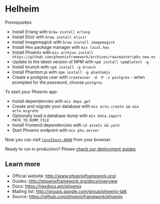 # Helheim

Prerequisites:

  * Install Erlang with `brew install erlang`
  * Install Elixir with `brew install elixir`
  * Install Imagemagick with `brew install imagemagick`
  * Install Hex package manager with `mix local.hex`
  * Install Phoenix with `mix archive.install https://github.com/phoenixframework/archives/raw/master/phx_new.ez`
  * Update to the latest version of NPM with `npm install npm@latest -g`
  * Install brunch with `npm install -g brunch`
  * Install Phantom.js with `npm install -g phantomjs`
  * Create a postgres user with `createuser -d -P -s postgres` - when prompted for the password, choose `postgres`

To start your Phoenix app:

  * Install dependencies with `mix deps.get`
  * Create and migrate your database with `mix ecto.create && mix ecto.migrate`
  * Optionally load a database dump with `mix data.import PATH_TO_DUMP_FILE`
  * Install frontend dependencies with `cd assets && yarn`
  * Start Phoenix endpoint with `mix phx.server`

Now you can visit [`localhost:4000`](http://localhost:4000) from your browser.

Ready to run in production? Please [check our deployment guides](http://www.phoenixframework.org/docs/deployment).

## Learn more

  * Official website: http://www.phoenixframework.org/
  * Guides: http://phoenixframework.org/docs/overview
  * Docs: https://hexdocs.pm/phoenix
  * Mailing list: http://groups.google.com/group/phoenix-talk
  * Source: https://github.com/phoenixframework/phoenix
